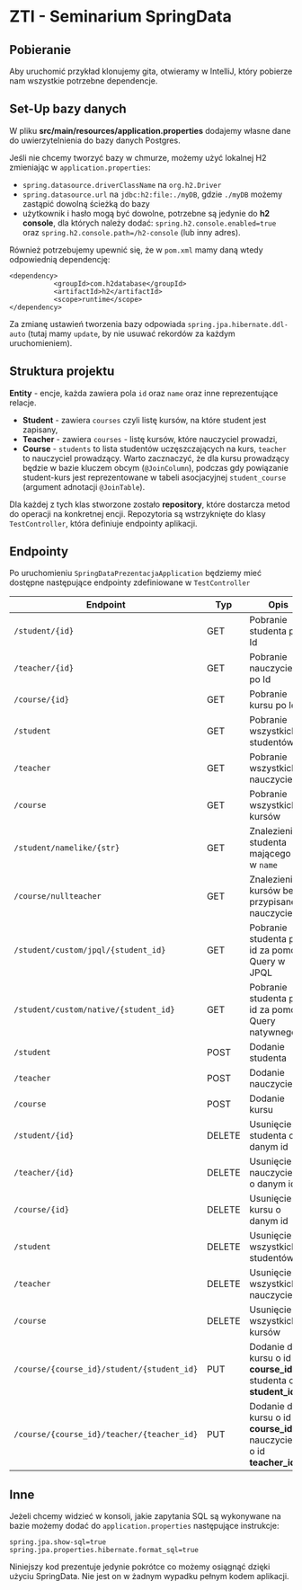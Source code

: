# ZTI - Seminarium SpringData

## Pobieranie
Aby uruchomić przykład klonujemy gita, otwieramy w IntelliJ, który pobierze nam wszystkie potrzebne dependencje.

## Set-Up bazy danych

W pliku **src/main/resources/application.properties** dodajemy własne dane do uwierzytelnienia do bazy danych Postgres.

Jeśli nie chcemy tworzyć bazy w chmurze, możemy użyć lokalnej H2 zmieniając w ``application.properties``:
 - ``spring.datasource.driverClassName`` na ``org.h2.Driver``
 - ``spring.datasource.url`` na ``jdbc:h2:file:./myDB``, gdzie ``./myDB`` możemy zastąpić dowolną ścieżką do bazy
 - użytkownik i hasło mogą być dowolne, potrzebne są jedynie do **h2 console**, dla których należy dodać:
  ``spring.h2.console.enabled=true`` oraz ``spring.h2.console.path=/h2-console`` (lub inny adres).
  
 Również potrzebujemy upewnić się, że w `pom.xml` mamy daną wtedy odpowiednią dependencję:
 ```
 <dependency>
            <groupId>com.h2database</groupId>
            <artifactId>h2</artifactId>
            <scope>runtime</scope>
 </dependency>
 ```
 Za zmianę ustawień tworzenia bazy odpowiada ``spring.jpa.hibernate.ddl-auto`` (tutaj mamy ``update``, by nie usuwać rekordów za każdym uruchomieniem).
 
 
 ## Struktura projektu
**Entity** - encje, każda zawiera pola `id` oraz `name` oraz inne reprezentujące relacje.
- **Student** - zawiera `courses` czyli listę kursów, na które student jest zapisany,
- **Teacher** - zawiera `courses` - listę kursów, które nauczyciel prowadzi,
- **Course** - `students` to lista studentów uczęszczających na kurs, `teacher` to nauczyciel prowadzący.
Warto zacznaczyć, że dla kursu prowadzący będzie w bazie kluczem obcym (`@JoinColumn`), podczas gdy powiązanie student-kurs jest reprezentowane w tabeli asocjacyjnej `student_course` (argument adnotacji `@JoinTable`).
  
Dla każdej z tych klas stworzone zostało **repository**, które dostarcza metod do operacji na konkretnej encji. Repozytoria są wstrzyknięte do klasy ``TestController``, która definiuje endpointy aplikacji.
  
 ## Endpointy
 Po uruchomieniu ``SpringDataPrezentacjaApplication`` będziemy mieć dostępne następujące endpointy zdefiniowane w ``TestController`` 
 
 
| Endpoint  | Typ | Opis|
| ------------- | ------------- | ------------- |
| `/student/{id}`  | GET  | Pobranie studenta po Id  |
| `/teacher/{id}`  | GET  | Pobranie nauczyciela po Id  |
| `/course/{id}`  | GET  | Pobranie kursu po Id  |
| `/student`  | GET  | Pobranie wszystkich studentów  |
| `/teacher`  | GET  | Pobranie wszystkich nauczycieli  |
| `/course`  | GET  | Pobranie wszystkich kursów  |
| `/student/namelike/{str}` | GET | Znalezienie studenta mającego **str** w `name`|
| `/course/nullteacher` | GET | Znalezienie kursów bez przypisanego nauczyciela |
| `/student/custom/jpql/{student_id}`| GET | Pobranie studenta po id za pomocą Query w JPQL|
| `/student/custom/native/{student_id}`| GET |Pobranie studenta po id za pomocą Query natywnego|
| `/student`| POST | Dodanie studenta |
| `/teacher`| POST | Dodanie nauczyciela |
| `/course`| POST | Dodanie kursu |
| `/student/{id}`| DELETE | Usunięcie studenta o danym id |
| `/teacher/{id}`| DELETE | Usunięcie nauczyciela o danym id |
| `/course/{id}`| DELETE | Usunięcie kursu o danym id |
| `/student`| DELETE | Usunięcie wszystkich studentów |
| `/teacher`| DELETE | Usunięcie wszystkich nauczycieli |
| `/course`| DELETE | Usunięcie wszystkich kursów |
| `/course/{course_id}/student/{student_id}`| PUT |Dodanie do kursu o id **course_id** studenta o id **student_id**|
| `/course/{course_id}/teacher/{teacher_id}`| PUT |Dodanie do kursu o id **course_id** nauczyciela o id **teacher_id**|

## Inne
Jeżeli chcemy widzieć w konsoli, jakie zapytania SQL są wykonywane na bazie możemy dodać do `application.properties` następujące instrukcje:
```
spring.jpa.show-sql=true
spring.jpa.properties.hibernate.format_sql=true

```

Niniejszy kod prezentuje jedynie pokrótce co możemy osiągnąć dzięki użyciu SpringData. Nie jest on w żadnym wypadku pełnym kodem aplikacji.
